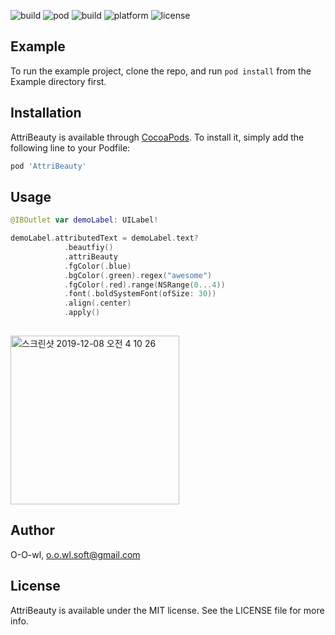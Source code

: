 ![build](https://img.shields.io/badge/swift-5.0-orange) ![pod](https://img.shields.io/badge/pod-v0.1.0-yellow) ![build](https://img.shields.io/badge/build-passing-dgreen) ![platform](https://img.shields.io/badge/platform-iOS-blue) ![license](https://img.shields.io/badge/license-MIT-black)



## Example

To run the example project, clone the repo, and run `pod install` from the Example directory first.

## Installation

AttriBeauty is available through [CocoaPods](https://cocoapods.org). To install
it, simply add the following line to your Podfile:

```ruby
pod 'AttriBeauty'
```

## Usage

```swift
@IBOutlet var demoLabel: UILabel!

demoLabel.attributedText = demoLabel.text?
            .beautfiy()
            .attriBeauty
            .fgColor(.blue)
            .bgColor(.green).regex("awesome")
            .fgColor(.red).range(NSRange(0...4))
            .font(.boldSystemFont(ofSize: 30))
            .align(.center)
            .apply()
    
```

<img width="270" alt="스크린샷 2019-12-08 오전 4 10 26" src="https://user-images.githubusercontent.com/39197978/70379493-aeecaf80-1970-11ea-92c1-8244dd435143.png">



## Author

O-O-wl, o.o.wl.soft@gmail.com

## License

AttriBeauty is available under the MIT license. See the LICENSE file for more info.
